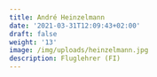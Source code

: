 ```yaml
---
title: André Heinzelmann
date: '2021-03-31T12:09:43+02:00'
draft: false
weight: '13'
image: /img/uploads/heinzelmann.jpg
description: Fluglehrer (FI)
---
```


